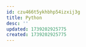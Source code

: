 ```yaml
---
id: czu466t5ykhbhp54izxij3g
title: Python
desc: ''
updated: 1739202925775
created: 1739202925775
---
```

